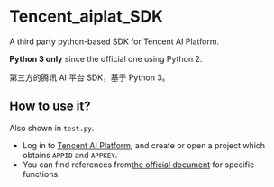 # Tencent_aiplat_SDK

A third party python-based SDK for Tencent AI Platform.

**Python 3 only** since the official one using Python 2.

第三方的腾讯 AI 平台 SDK，基于 Python 3。

## How to use it?

Also shown in ``test.py``.

- Log in to [Tencent AI Platform](https://ai.qq.com/), and create or open a project which obtains ``APPID`` and ``APPKEY``.
- You can find references from[the official document](https://ai.qq.com/doc/home.shtml) for specific functions.
